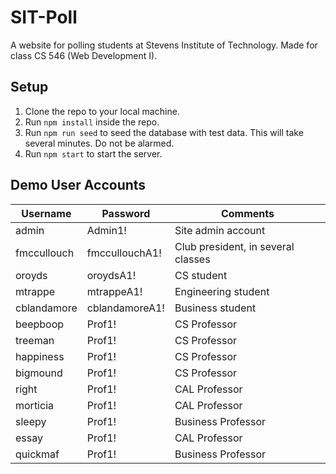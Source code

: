 # SIT-Poll
A website for polling students at Stevens Institute of Technology. Made for class CS 546 (Web Development I).

## Setup
1. Clone the repo to your local machine.
2. Run `npm install` inside the repo.
3. Run `npm run seed` to seed the database with test data. This will take several minutes. Do not be alarmed.
4. Run `npm start` to start the server.

## Demo User Accounts
| Username | Password | Comments |
|-|-|-|
| admin | Admin1! | Site admin account
| fmccullouch | fmccullouchA1! | Club president, in several classes
| oroyds | oroydsA1! | CS student
| mtrappe | mtrappeA1! | Engineering student
| cblandamore | cblandamoreA1! | Business student
| beepboop | Prof1! | CS Professor
| treeman | Prof1! | CS Professor
| happiness | Prof1! | CS Professor
| bigmound | Prof1! | CS Professor
| right | Prof1! | CAL Professor
| morticia | Prof1! | CAL Professor
| sleepy | Prof1! | Business Professor
| essay | Prof1! | CAL Professor
| quickmaf | Prof1! | Business Professor